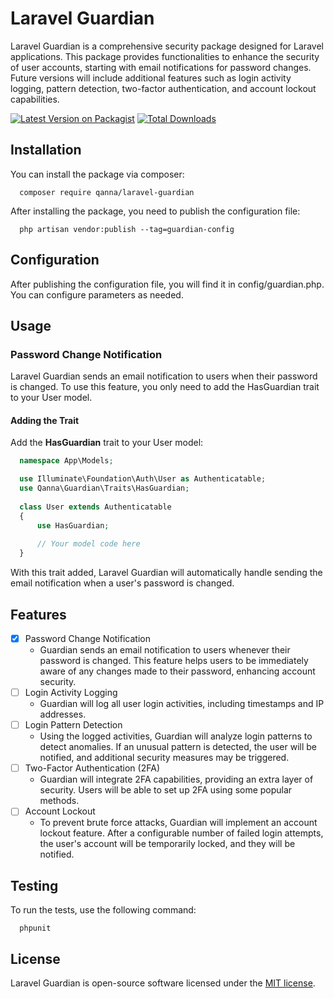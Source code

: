 # Laravel Guardian
  Laravel Guardian is a comprehensive security package designed for Laravel applications. This package provides functionalities to enhance the security of user accounts, starting with email notifications for password changes. Future versions will include additional features such as login activity logging, pattern detection, two-factor authentication, and account lockout capabilities.

[![Latest Version on Packagist](https://img.shields.io/packagist/v/qanna/laravel-guardian.svg?style=flat-square)](https://packagist.org/packages/qanna/laravel-guardian)
[![Total Downloads](https://img.shields.io/packagist/dt/qanna/laravel-guardian.svg?style=flat-square)](https://packagist.org/packages/qanna/laravel-guardian)


## Installation

  You can install the package via composer:
  ```
    composer require qanna/laravel-guardian
  ```
  After installing the package, you need to publish the configuration file:

  ```
    php artisan vendor:publish --tag=guardian-config
  ```

## Configuration

  After publishing the configuration file, you will find it in config/guardian.php. You can configure parameters as needed.

## Usage

### Password Change Notification

  Laravel Guardian sends an email notification to users when their password is changed. To use this feature, you only need to add the HasGuardian trait to your User model.

#### Adding the Trait
  Add the **HasGuardian** trait to your User model:
  ```php
    namespace App\Models;

    use Illuminate\Foundation\Auth\User as Authenticatable;
    use Qanna\Guardian\Traits\HasGuardian;
    
    class User extends Authenticatable
    {
        use HasGuardian;
    
        // Your model code here
    }

  ```
  With this trait added, Laravel Guardian will automatically handle sending the email notification when a user's password is changed.

## Features

  - [x] Password Change Notification
    - Guardian sends an email notification to users whenever their password is changed. This feature helps users to be immediately aware of any changes made to their password, enhancing account security.
  - [ ] Login Activity Logging
    - Guardian will log all user login activities, including timestamps and IP addresses.
  - [ ] Login Pattern Detection
      - Using the logged activities, Guardian will analyze login patterns to detect anomalies. If an unusual pattern is detected, the user will be notified, and additional security measures may be triggered.
  - [ ] Two-Factor Authentication (2FA)
      - Guardian will integrate 2FA capabilities, providing an extra layer of security. Users will be able to set up 2FA using some popular methods.
  - [ ] Account Lockout
      - To prevent brute force attacks, Guardian will implement an account lockout feature. After a configurable number of failed login attempts, the user's account will be temporarily locked, and they will be notified.

## Testing
  To run the tests, use the following command:
  ```
    phpunit
  ```

## License

Laravel Guardian is open-source software licensed under the [MIT license](LICENSE.md).


